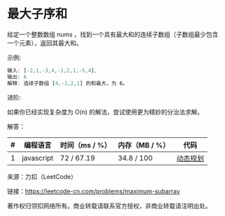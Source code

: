 # 最大子序和

给定一个整数数组 nums ，找到一个具有最大和的连续子数组（子数组最少包含一个元素），返回其最大和。

示例:

``` javascript
输入: [-2,1,-3,4,-1,2,1,-5,4],
输出: 6
解释: 连续子数组 [4,-1,2,1] 的和最大，为 6。
```

进阶:

如果你已经实现复杂度为 O(n) 的解法，尝试使用更为精妙的分治法求解。

解答：

**#**|**编程语言**|**时间（ms / %）**|**内存（MB / %）**|**代码**
--|--|--|--|--
1|javascript|72 / 67.19|34.8 / 100|[动态规划](./javascript/ac_v1.js)

来源：力扣（LeetCode）

链接：https://leetcode-cn.com/problems/maximum-subarray

著作权归领扣网络所有。商业转载请联系官方授权，非商业转载请注明出处。
